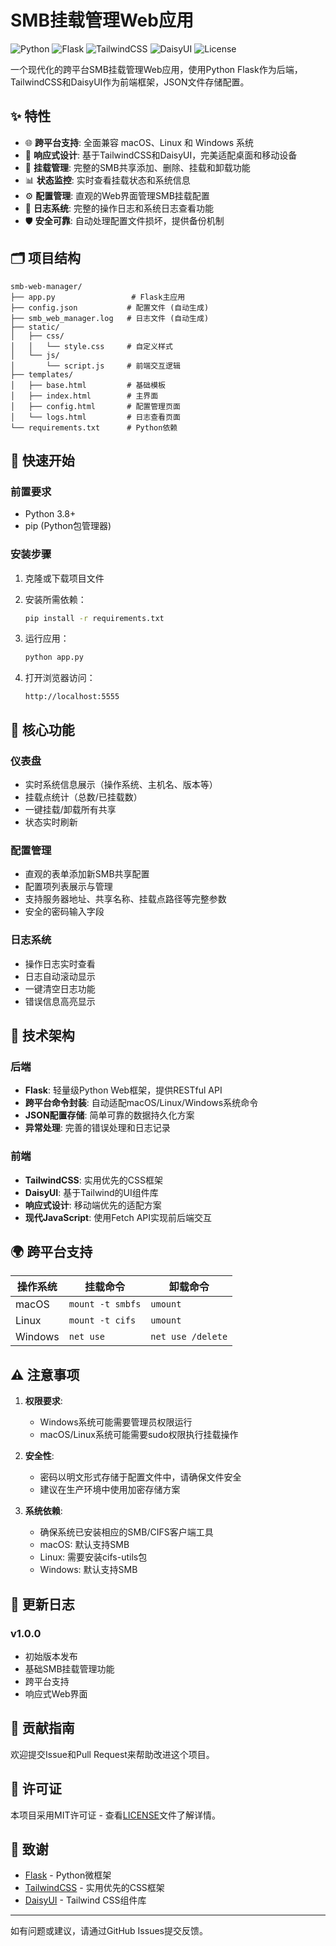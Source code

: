 # SMB挂载管理Web应用

![Python](https://img.shields.io/badge/Python-3.8%2B-blue)
![Flask](https://img.shields.io/badge/Flask-2.3.3-green)
![TailwindCSS](https://img.shields.io/badge/TailwindCSS-2.2.19-38B2AC)
![DaisyUI](https://img.shields.io/badge/DaisyUI-2.6.0-FF7AC1)
![License](https://img.shields.io/badge/License-MIT-yellow)

一个现代化的跨平台SMB挂载管理Web应用，使用Python Flask作为后端，TailwindCSS和DaisyUI作为前端框架，JSON文件存储配置。

## ✨ 特性

- 🌐 **跨平台支持**: 全面兼容 macOS、Linux 和 Windows 系统
- 📱 **响应式设计**: 基于TailwindCSS和DaisyUI，完美适配桌面和移动设备
- 🔧 **挂载管理**: 完整的SMB共享添加、删除、挂载和卸载功能
- 📊 **状态监控**: 实时查看挂载状态和系统信息
- ⚙️ **配置管理**: 直观的Web界面管理SMB挂载配置
- 📝 **日志系统**: 完整的操作日志和系统日志查看功能
- 🛡️ **安全可靠**: 自动处理配置文件损坏，提供备份机制

## 🗂️ 项目结构

```
smb-web-manager/
├── app.py                 # Flask主应用
├── config.json           # 配置文件 (自动生成)
├── smb_web_manager.log   # 日志文件 (自动生成)
├── static/
│   ├── css/
│   │   └── style.css     # 自定义样式
│   └── js/
│       └── script.js     # 前端交互逻辑
├── templates/
│   ├── base.html         # 基础模板
│   ├── index.html        # 主界面
│   ├── config.html       # 配置管理页面
│   └── logs.html         # 日志查看页面
└── requirements.txt      # Python依赖
```

## 🚀 快速开始

### 前置要求

- Python 3.8+
- pip (Python包管理器)

### 安装步骤

1. 克隆或下载项目文件
2. 安装所需依赖：
   ```bash
   pip install -r requirements.txt
   ```

3. 运行应用：
   ```bash
   python app.py
   ```

4. 打开浏览器访问：
   ```
   http://localhost:5555
   ```

## 🎯 核心功能

### 仪表盘
- 实时系统信息展示（操作系统、主机名、版本等）
- 挂载点统计（总数/已挂载数）
- 一键挂载/卸载所有共享
- 状态实时刷新

### 配置管理
- 直观的表单添加新SMB共享配置
- 配置项列表展示与管理
- 支持服务器地址、共享名称、挂载点路径等完整参数
- 安全的密码输入字段

### 日志系统
- 操作日志实时查看
- 日志自动滚动显示
- 一键清空日志功能
- 错误信息高亮显示

## 🔧 技术架构

### 后端
- **Flask**: 轻量级Python Web框架，提供RESTful API
- **跨平台命令封装**: 自动适配macOS/Linux/Windows系统命令
- **JSON配置存储**: 简单可靠的数据持久化方案
- **异常处理**: 完善的错误处理和日志记录

### 前端
- **TailwindCSS**: 实用优先的CSS框架
- **DaisyUI**: 基于Tailwind的UI组件库
- **响应式设计**: 移动端优先的适配方案
- **现代JavaScript**: 使用Fetch API实现前后端交互

## 🌍 跨平台支持

| 操作系统 | 挂载命令 | 卸载命令 |
|----------|----------|----------|
| macOS | `mount -t smbfs` | `umount` |
| Linux | `mount -t cifs` | `umount` |
| Windows | `net use` | `net use /delete` |

## ⚠️ 注意事项

1. **权限要求**:
   - Windows系统可能需要管理员权限运行
   - macOS/Linux系统可能需要sudo权限执行挂载操作

2. **安全性**:
   - 密码以明文形式存储于配置文件中，请确保文件安全
   - 建议在生产环境中使用加密存储方案

3. **系统依赖**:
   - 确保系统已安装相应的SMB/CIFS客户端工具
   - macOS: 默认支持SMB
   - Linux: 需要安装cifs-utils包
   - Windows: 默认支持SMB

## 📝 更新日志

### v1.0.0
- 初始版本发布
- 基础SMB挂载管理功能
- 跨平台支持
- 响应式Web界面

## 🤝 贡献指南

欢迎提交Issue和Pull Request来帮助改进这个项目。

## 📄 许可证

本项目采用MIT许可证 - 查看[LICENSE](LICENSE)文件了解详情。

## 🙏 致谢

- [Flask](https://flask.palletsprojects.com/) - Python微框架
- [TailwindCSS](https://tailwindcss.com/) - 实用优先的CSS框架
- [DaisyUI](https://daisyui.com/) - Tailwind CSS组件库

---

如有问题或建议，请通过GitHub Issues提交反馈。
